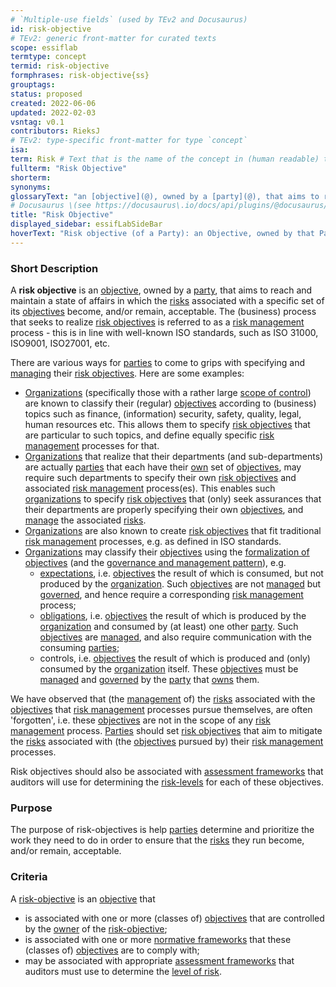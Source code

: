 ```yaml
---
# `Multiple-use fields` (used by TEv2 and Docusaurus)
id: risk-objective
# TEv2: generic front-matter for curated texts
scope: essiflab
termtype: concept
termid: risk-objective
formphrases: risk-objective{ss}
grouptags:
status: proposed
created: 2022-06-06
updated: 2022-02-03
vsntag: v0.1
contributors: RieksJ
# TEv2: type-specific front-matter for type `concept`
isa:
term: Risk # Text that is the name of the concept in (human readable) texts.
fullterm: "Risk Objective"
shorterm:
synonyms:
glossaryText: "an [objective](@), owned by a [party](@), that aims to reach and maintain a state of affairs in which the [risks](@) associated with a specific set of its [objectives](@) become, and/or remain, acceptable."
# Docusaurus \(see https://docusaurus\.io/docs/api/plugins/@docusaurus/plugin-content-docs#markdown-front-matter\):
title: "Risk Objective"
displayed_sidebar: essifLabSideBar
hoverText: "Risk objective (of a Party): an Objective, owned by that Party, that aims to reach and maintain a state of affairs in which the Risks associated with a specific set of its Objectives become, and/or remain, acceptable."
---
```


### Short Description
A **risk objective** is an [objective](@), owned by a [party](@), that aims to reach and maintain a state of affairs in which the [risks](@) associated with a specific set of its [objectives](@) become, and/or remain, acceptable. The (business) process that seeks to realize [risk objectives](@) is referred to as a [risk management](@) process - this is in line with well-known ISO standards, such as ISO 31000, ISO9001, ISO27001, etc.

There are various ways for [parties](@) to come to grips with specifying and [managing](@) their [risk objectives](@). Here are some examples:

- [Organizations](@) (specifically those with a rather large [scope of control](@)) are known to classify their (regular) [objectives](@) according to (business) topics such as finance, (information) security, safety, quality, legal, human resources etc. This allows them to specify [risk objectives](@) that are particular to such topics, and define equally specific [risk management](@) processes for that.
- [Organizations](@) that realize that their departments (and sub-departments) are actually [parties](@) that each have their [own](@) set of [objectives](@), may require such departments to specify their own [risk objectives](@) and associated [risk management](@) process(es). This enables such [organizations](@) to specify [risk objectives](@) that (only) seek assurances that their departments are properly specifying their own [objectives](@), and [manage](@) the associated [risks](@).
- [Organizations](@) are also known to create [risk objectives](@) that fit traditional [risk management](@) processes, e.g. as defined in ISO standards.
- [Organizations](@) may classify their [objectives](@) using the [formalization of objectives](./objective#formalization) (and the [governance and management pattern](pattern-governance-and-management@)), e.g.
  - [expectations](@), i.e. [objectives](@) the result of which is consumed, but not produced by the [organization](@). Such [objectives](@) are not [managed](@) but [governed](@), and hence require a corresponding [risk management](@) process;
  - [obligations](@), i.e. [objectives](@) the result of which is produced by the [organization](@) and consumed by (at least) one other [party](@). Such [objectives](@) are [managed](@), and also require communication with the consuming [parties](@);
  - controls, i.e. [objectives](@) the result of which is produced and (only) consumed by the [organization](@) itself. These [objectives](@) must be [managed](@) and [governed](@) by the [party](@) that [owns](@) them.

We have observed that (the [management](@) of) the [risks](@) associated with the [objectives](@) that [risk management](@) processes pursue themselves, are often 'forgotten', i.e. these [objectives](@) are not in the scope of any [risk management](@) process. [Parties](@) should set [risk objectives](@) that aim to mitigate the [risks](@) associated with (the [objectives](@) pursued by) their [risk management](@) processes.

Risk objectives should also be associated with [assessment frameworks](@) that auditors will use for determining the [risk-levels](@) for each of these objectives.

### Purpose
The purpose of risk-objectives is help [parties](@) determine and prioritize the work they need to do in order to ensure that the [risks](@) they run become, and/or remain, acceptable.

### Criteria
A [risk-objective](@) is an [objective](@) that
- is associated with one or more (classes of) [objectives](@) that are controlled by the [owner](@) of the [risk-objective](@);
- is associated with one or more [normative frameworks](@) that these (classes of) [objectives](@) are to comply with;
- may be associated with appropriate [assessment frameworks](@) that auditors must use to determine the [level of risk](@).
